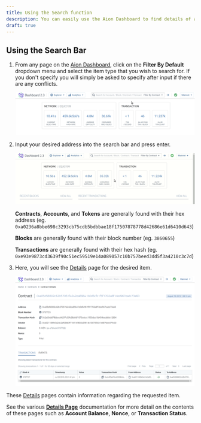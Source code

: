 ```yaml
---
title: Using the Search function
description: You can easily use the Aion Dashboard to find details of a Contracts, Accounts, Transactions, Blocks, and Tokens on the network.
draft: true
---
```


## Using the Search Bar

1. From any page on the [Aion Dashboard](https://mainnet.aion.network/#/dashboard), click on the **Filter By Default** dropdown menu and select the item type that you wish to search for. If you don't specify you will simply be asked to specify after input if there are any conflicts.

    ![Filter Search by Contract](/developers/tools/dashboard/images/filter-search-by-contract.gif)

2. Input your desired address into the search bar and press enter.

    ![Input Contract Address in Search](/developers/tools/dashboard/images/input-contract-address.gif)

    **Contracts**, **Accounts**, and **Tokens** are generally found with their hex address (eg. `0xa0236a8bbe698c3293cb75cdb5bdbbae18f17507878778d42686e61d6410d643`)

    **Blocks** are generally found with their block number (eg. `3860655`)

    **Transactions** are generally found with their hex hash (eg. `0xe93e9873cd3639f90c51ec59519e14a089057c10b757beed3dd5f3a4210c3c7d`)

3. Here, you will see the [Details](/developers/tools/dashboard/_index.md#Details-Pages) page for the desired item.

    ![Contract Details Page](/developers/tools/dashboard/images/contract-details-page.png)

These [Details](/developers/tools/dashboard/_index.md#Details-Pages) pages contain information regarding the requested item.

See the various [**Details Page**](/developers/tools/dashboard/_index.md#Details-Pages) documentation for more detail on the contents of these pages such as **Account Balance**, **Nonce**, or **Transaction Status**.
